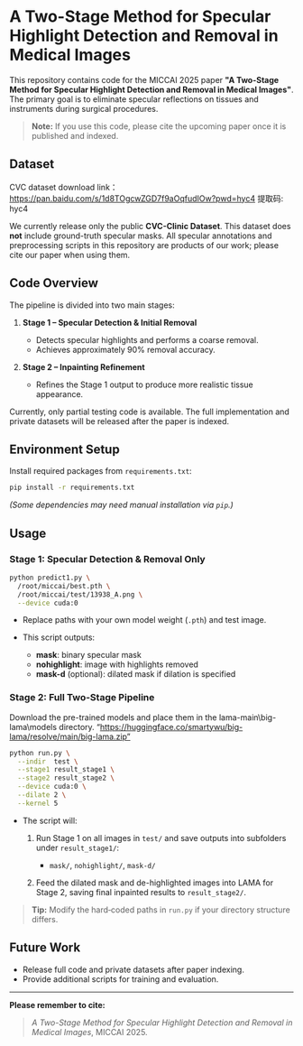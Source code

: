# 

# A Two-Stage Method for Specular Highlight Detection and Removal in Medical Images

This repository contains code for the MICCAI 2025 paper **"A Two-Stage Method for Specular Highlight Detection and Removal in Medical Images"**. The primary goal is to eliminate specular reflections on tissues and instruments during surgical procedures.

> **Note:** If you use this code, please cite the upcoming paper once it is published and indexed.

## Dataset
 CVC dataset download link：https://pan.baidu.com/s/1d8TOgcwZGD7f9aOqfudIOw?pwd=hyc4 提取码: hyc4
 
We currently release only the public **CVC-Clinic Dataset**. This dataset does **not** include ground-truth specular masks. All specular annotations and preprocessing scripts in this repository are products of our work; please cite our paper when using them.

## Code Overview

The pipeline is divided into two main stages:

1. **Stage 1 – Specular Detection & Initial Removal**

   * Detects specular highlights and performs a coarse removal.
   * Achieves approximately 90% removal accuracy.
2. **Stage 2 – Inpainting Refinement**

   * Refines the Stage 1 output to produce more realistic tissue appearance.

Currently, only partial testing code is available. The full implementation and private datasets will be released after the paper is indexed.

## Environment Setup

Install required packages from `requirements.txt`:

```bash
pip install -r requirements.txt
```

*(Some dependencies may need manual installation via `pip`.)*

## Usage

### Stage 1: Specular Detection & Removal Only

```bash
python predict1.py \
  /root/miccai/best.pth \
  /root/miccai/test/13938_A.png \
  --device cuda:0
```

* Replace paths with your own model weight (`.pth`) and test image.
* This script outputs:

  * **mask**: binary specular mask
  * **nohighlight**: image with highlights removed
  * **mask-d** (optional): dilated mask if dilation is specified

### Stage 2: Full Two-Stage Pipeline
Download the pre-trained models and place them in the lama-main\big-lama\models directory.
“https://huggingface.co/smartywu/big-lama/resolve/main/big-lama.zip”

```bash
python run.py \
  --indir  test \
  --stage1 result_stage1 \
  --stage2 result_stage2 \
  --device cuda:0 \
  --dilate 2 \
  --kernel 5
```

* The script will:

  1. Run Stage 1 on all images in `test/` and save outputs into subfolders under `result_stage1/`:

     * `mask/`, `nohighlight/`, `mask-d/`
  2. Feed the dilated mask and de-highlighted images into LAMA for Stage 2, saving final inpainted results to `result_stage2/`.

> **Tip:** Modify the hard‑coded paths in `run.py` if your directory structure differs.

## Future Work

* Release full code and private datasets after paper indexing.
* Provide additional scripts for training and evaluation.

---

**Please remember to cite:**

> *A Two-Stage Method for Specular Highlight Detection and Removal in Medical Images*, MICCAI 2025.
